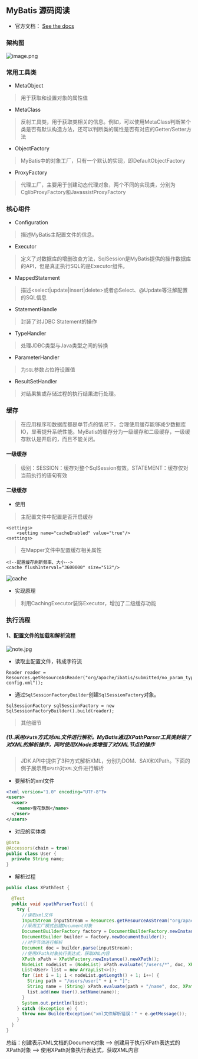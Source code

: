 ## MyBatis 源码阅读
* 官方文档： [See the docs](http://mybatis.github.io/mybatis-3)
### 架构图
![image.png](https://p1-juejin.byteimg.com/tos-cn-i-k3u1fbpfcp/58853c11b6c64138a34847b7d730e0bc~tplv-k3u1fbpfcp-watermark.image)
### 常用工具类
- MetaObject
> 用于获取和设置对象的属性值
- MetaClass
> 反射工具类，用于获取类相关的信息。例如，可以使用MetaClass判断某个类是否有默认构造方法，还可以判断类的属性是否有对应的Getter/Setter方法
- ObjectFactory
> MyBatis中的对象工厂，只有一个默认的实现，即DefaultObjectFactory
- ProxyFactory
> 代理工厂，主要用于创建动态代理对象，两个不同的实现类，分别为CglibProxyFactory和JavassistProxyFactory
### 核心组件
- Configuration
> 描述MyBatis主配置文件的信息。
- Executor
> 定义了对数据库的增删改查方法，SqlSession是MyBatis提供的操作数据库的API，但是真正执行SQL的是Executor组件。
- MappedStatement
> 描述<select|update|insert|delete>或者@Select、@Update等注解配置的SQL信息
- StatementHandle
> 封装了对JDBC Statement的操作
- TypeHandler
> 处理JDBC类型与Java类型之间的转换
- ParameterHandler
> 为`SQL`参数占位符设置值
- ResultSetHandler
> 对结果集或存储过程的执行结果进行处理。
### 缓存
> 在应用程序和数据库都是单节点的情况下，合理使用缓存能够减少数据库IO，显著提升系统性能。MyBatis的缓存分为一级缓存和二级缓存，一级缓存默认是开启的，而且不能关闭。
#### 一级缓存
> 级别：SESSION：缓存对整个SqlSession有效。STATEMENT：缓存仅对当前执行的语句有效
#### 二级缓存
- 使用
> 主配置文件中配置是否开启缓存
```text
<settings>
    <setting name="cacheEnabled" value="true"/>
<settings>
```
> 在Mapper文件中配置缓存相关属性
```text
<!--配置缓存刷新频率、大小-->
<cache flushInterval="3600000" size="512"/>
```
![cache](https://s3.bmp.ovh/imgs/2021/09/b21737bf4ac84cb4.jpg)
- 实现原理
> 利用CachingExecutor装饰Executor，增加了二级缓存功能
### 执行流程
#### 1、配置文件的加载和解析流程
![note.jpg](https://s3.bmp.ovh/imgs/2021/09/3497ff641ce73e23.jpg)
- 读取主配置文件，转成字符流
```text
Reader reader = Resources.getResourceAsReader("org/apache/ibatis/submitted/no_param_type/mybatis-config.xml"));
```
- 通过`SqlSessionFactoryBuilder`创建`SqlSessionFactory`对象。
```text
SqlSessionFactory sqlSessionFactory = new SqlSessionFactoryBuilder().build(reader);
```
> 其他细节
##### (1).采用`XPath`方式对`XML`文件进行解析。MyBatis通过XPathParser工具类封装了对XML的解析操作，同时使用XNode类增强了对XML节点的操作
> JDK API中提供了3种方式解析XML，分别为DOM、SAX和XPath。下面的例子展示用`XPath`对`XML`文件进行解析
- 要解析的xml文件
```xml
<?xml version="1.0" encoding="UTF-8"?>
<users>
  <user>
    <name>雪花飘飘</name>
  </user>
</users>
```
- 对应的实体类
```java
@Data
@Accessors(chain = true)
public class User {
  private String name;
}
```
- 解析过程
```java
public class XPathTest {

  @Test
  public void xpathParserTest() {
    try {
      //读取xml文件
      InputStream inputStream = Resources.getResourceAsStream("org/apache/ibatis/learning/user.xml");
      //采用工厂模式创建Document对象
      DocumentBuilderFactory factory = DocumentBuilderFactory.newInstance();
      DocumentBuilder builder = factory.newDocumentBuilder();
      //对字节流进行解析
      Document doc = builder.parse(inputStream);
      //使用XPath对象执行表达式，获取XML内容
      XPath xPath = XPathFactory.newInstance().newXPath();
      NodeList nodeList = (NodeList) xPath.evaluate("/users/*", doc, XPathConstants.NODESET);
      List<User> list = new ArrayList<>();
      for (int i = 1; i < nodeList.getLength() + 1; i++) {
        String path = "/users/user[" + i + "]";
        String name = (String) xPath.evaluate(path + "/name", doc, XPathConstants.STRING);
        list.add(new User().setName(name));
      }
      System.out.println(list);
    } catch (Exception e) {
      throw new BuilderException("xml文件解析错误：" + e.getMessage());
    }
  }
}
```
总结：创建表示XML文档的Document对象 —> 创建用于执行XPath表达式的XPath对象 —> 使用XPath对象执行表达式，获取XML内容


